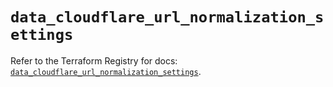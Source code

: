 # `data_cloudflare_url_normalization_settings`

Refer to the Terraform Registry for docs: [`data_cloudflare_url_normalization_settings`](https://registry.terraform.io/providers/cloudflare/cloudflare/5.7.1/docs/data-sources/url_normalization_settings).
